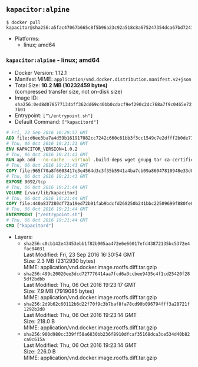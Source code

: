 ## `kapacitor:alpine`

```console
$ docker pull kapacitor@sha256:a5fac47067b665c8f5b96a23c92a518c8a675247354dca67bd7241ae0e40efdf
```

-	Platforms:
	-	linux; amd64

### `kapacitor:alpine` - linux; amd64

-	Docker Version: 1.12.1
-	Manifest MIME: `application/vnd.docker.distribution.manifest.v2+json`
-	Total Size: **10.2 MB (10232459 bytes)**  
	(compressed transfer size, not on-disk size)
-	Image ID: `sha256:0ed8d078577134bff362dd69c40bb0cdacf9ef290c2dc768a7f9c0465e727b01`
-	Entrypoint: `["\/entrypoint.sh"]`
-	Default Command: `["kapacitord"]`

```dockerfile
# Fri, 23 Sep 2016 16:29:57 GMT
ADD file:d6ee3ba7a4d59b161917082cc7242c660c61bb3f3cc1549c7e2dfff2b0de7104 in / 
# Thu, 06 Oct 2016 19:21:31 GMT
ENV KAPACITOR_VERSION=1.0.2
# Thu, 06 Oct 2016 19:21:43 GMT
RUN apk add --no-cache --virtual .build-deps wget gnupg tar ca-certificates &&     update-ca-certificates &&     gpg --keyserver hkp://ha.pool.sks-keyservers.net         --recv-keys 05CE15085FC09D18E99EFB22684A14CF2582E0C5 &&     wget -q https://dl.influxdata.com/kapacitor/releases/kapacitor-${KAPACITOR_VERSION}-static_linux_amd64.tar.gz.asc &&     wget -q https://dl.influxdata.com/kapacitor/releases/kapacitor-${KAPACITOR_VERSION}-static_linux_amd64.tar.gz &&     gpg --batch --verify kapacitor-${KAPACITOR_VERSION}-static_linux_amd64.tar.gz.asc kapacitor-${KAPACITOR_VERSION}-static_linux_amd64.tar.gz &&     mkdir -p /usr/src &&     tar -C /usr/src -xzf kapacitor-${KAPACITOR_VERSION}-static_linux_amd64.tar.gz &&     rm -f /usr/src/kapacitor-*/kapacitor.conf &&     chmod +x /usr/src/kapacitor-*/* &&     cp -a /usr/src/kapacitor-*/* /usr/bin/ &&     rm -rf *.tar.gz* /usr/src /root/.gnupg &&     apk del .build-deps
# Thu, 06 Oct 2016 19:21:43 GMT
COPY file:965f70a8f6603417e3e4564d3c3f35b5941a4ba7cb09a86047810948e33d0831 in /etc/kapacitor/kapacitor.conf 
# Thu, 06 Oct 2016 19:21:43 GMT
EXPOSE 9092/tcp
# Thu, 06 Oct 2016 19:21:44 GMT
VOLUME [/var/lib/kapacitor]
# Thu, 06 Oct 2016 19:21:44 GMT
COPY file:440a837280df72a19ed72b91fab9bdcfd268250b241bbc22509699f880fe0d17 in /entrypoint.sh 
# Thu, 06 Oct 2016 19:21:44 GMT
ENTRYPOINT ["/entrypoint.sh"]
# Thu, 06 Oct 2016 19:21:44 GMT
CMD ["kapacitord"]
```

-	Layers:
	-	`sha256:c0cb142e43453ebb1f82b905aa472e6e66017efd43872135bc5372e4fac04031`  
		Last Modified: Fri, 23 Sep 2016 16:30:54 GMT  
		Size: 2.3 MB (2312930 bytes)  
		MIME: application/vnd.docker.image.rootfs.diff.tar.gzip
	-	`sha256:499c20020ee3dcd727776414aa7fcd6a3ccbee9435c4f1cd25420f285df2bdbb`  
		Last Modified: Thu, 06 Oct 2016 19:23:17 GMT  
		Size: 7.9 MB (7919085 bytes)  
		MIME: application/vnd.docker.image.rootfs.diff.tar.gzip
	-	`sha256:2d9b62c60112b6d22f70f9c3b7baf8fa78cd90b096794fff3a28721f1292b2d8`  
		Last Modified: Thu, 06 Oct 2016 19:23:14 GMT  
		Size: 218.0 B  
		MIME: application/vnd.docker.image.rootfs.diff.tar.gzip
	-	`sha256:900d980cc339ff58a6830bb236f8910dfcaf35168dca3ce534d40b82ca0c615a`  
		Last Modified: Thu, 06 Oct 2016 19:23:14 GMT  
		Size: 226.0 B  
		MIME: application/vnd.docker.image.rootfs.diff.tar.gzip
